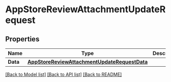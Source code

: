 # AppStoreReviewAttachmentUpdateRequest

## Properties

Name | Type | Description | Notes
------------ | ------------- | ------------- | -------------
**Data** | [**AppStoreReviewAttachmentUpdateRequestData**](AppStoreReviewAttachmentUpdateRequest_data.md) |  | 

[[Back to Model list]](../README.md#documentation-for-models) [[Back to API list]](../README.md#documentation-for-api-endpoints) [[Back to README]](../README.md)


